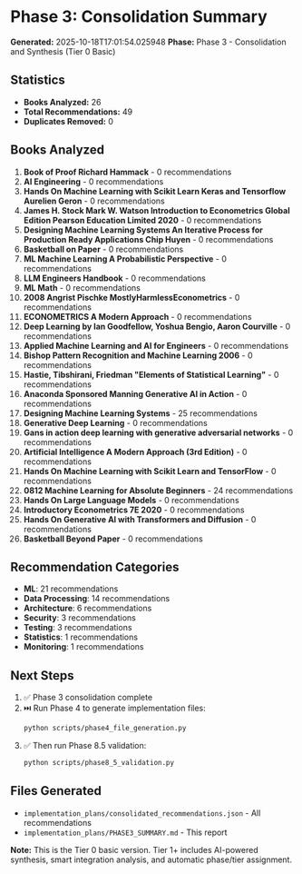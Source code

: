 # Phase 3: Consolidation Summary

**Generated:** 2025-10-18T17:01:54.025948
**Phase:** Phase 3 - Consolidation and Synthesis (Tier 0 Basic)

## Statistics

- **Books Analyzed:** 26
- **Total Recommendations:** 49
- **Duplicates Removed:** 0

## Books Analyzed

1. **Book of Proof Richard Hammack** - 0 recommendations
2. **AI Engineering** - 0 recommendations
3. **Hands On Machine Learning with Scikit Learn Keras and Tensorflow   Aurelien Geron** - 0 recommendations
4. **James H. Stock Mark W. Watson Introduction to Econometrics Global Edition Pearson Education Limited 2020** - 0 recommendations
5. **Designing Machine Learning Systems An Iterative Process for Production Ready Applications   Chip Huyen** - 0 recommendations
6. **Basketball on Paper** - 0 recommendations
7. **ML Machine Learning A Probabilistic Perspective** - 0 recommendations
8. **LLM Engineers Handbook** - 0 recommendations
9. **ML Math** - 0 recommendations
10. **2008 Angrist Pischke MostlyHarmlessEconometrics** - 0 recommendations
11. **ECONOMETRICS A Modern Approach** - 0 recommendations
12. **Deep Learning by Ian Goodfellow, Yoshua Bengio, Aaron Courville** - 0 recommendations
13. **Applied Machine Learning and AI for Engineers** - 0 recommendations
14. **Bishop Pattern Recognition and Machine Learning 2006** - 0 recommendations
15. **Hastie, Tibshirani, Friedman   "Elements of Statistical Learning"** - 0 recommendations
16. **Anaconda Sponsored Manning Generative AI in Action** - 0 recommendations
17. **Designing Machine Learning Systems** - 25 recommendations
18. **Generative Deep Learning** - 0 recommendations
19. **Gans in action deep learning with generative adversarial networks** - 0 recommendations
20. **Artificial Intelligence   A Modern Approach (3rd Edition)** - 0 recommendations
21. **Hands On Machine Learning with Scikit Learn and TensorFlow** - 0 recommendations
22. **0812 Machine Learning for Absolute Beginners** - 24 recommendations
23. **Hands On Large Language Models** - 0 recommendations
24. **Introductory Econometrics 7E 2020** - 0 recommendations
25. **Hands On Generative AI with Transformers and Diffusion** - 0 recommendations
26. **Basketball Beyond Paper** - 0 recommendations


## Recommendation Categories

- **ML**: 21 recommendations
- **Data Processing**: 14 recommendations
- **Architecture**: 6 recommendations
- **Security**: 3 recommendations
- **Testing**: 3 recommendations
- **Statistics**: 1 recommendations
- **Monitoring**: 1 recommendations


## Next Steps

1. ✅ Phase 3 consolidation complete
2. ⏭️  Run Phase 4 to generate implementation files:
   ```bash
   python scripts/phase4_file_generation.py
   ```
3. ✅ Then run Phase 8.5 validation:
   ```bash
   python scripts/phase8_5_validation.py
   ```

## Files Generated

- `implementation_plans/consolidated_recommendations.json` - All recommendations
- `implementation_plans/PHASE3_SUMMARY.md` - This report

**Note:** This is the Tier 0 basic version. Tier 1+ includes AI-powered synthesis,
smart integration analysis, and automatic phase/tier assignment.
